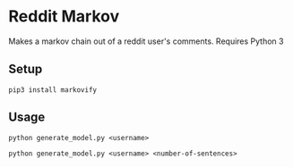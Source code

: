 # Reddit Markov

Makes a markov chain out of a reddit user's comments. Requires Python 3

## Setup

`pip3 install markovify`

## Usage

`python generate_model.py <username>`

`python generate_model.py <username> <number-of-sentences>`

